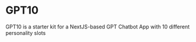 # GPT10
GPT10 is a starter kit for a NextJS-based GPT Chatbot App with 10 different personality slots
